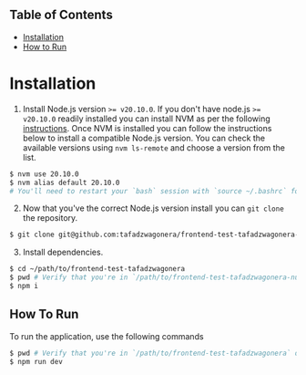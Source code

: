 ## Table of Contents
- [Installation](#installation)
- [How to Run](#how-to-run)

# Installation

1. Install Node.js version `>= v20.10.0`. If you don't have node.js `>= v20.10.0` readily installed you can install NVM as per the following [instructions](https://github.com/nvm-sh/nvm?tab=readme-ov-file#installing-and-updating). Once NVM is installed you can follow the instructions below to install a compatible Node.js version. You can check the available versions using `nvm ls-remote` and choose a version from the list.

```bash
$ nvm use 20.10.0
$ nvm alias default 20.10.0
# You'll need to restart your `bash` session with `source ~/.bashrc` for each window (tabs referencing the old session will need to closed) or by closing and starting a new Terminal application.
```

2. Now that you've the correct Node.js version install you can `git clone` the repository.

```bash
$ git clone git@github.com:tafadzwagonera/frontend-test-tafadzwagonera-nuxt.git
```

3. Install dependencies.

```bash
$ cd ~/path/to/frontend-test-tafadzwagonera 
$ pwd # Verify that you're in `/path/to/frontend-test-tafadzwagonera-nuxt` directory.
$ npm i
```

## How To Run

To run the application, use the following commands

```bash
$ pwd # Verify that you're in `/path/to/frontend-test-tafadzwagonera` directory otherwise `cd ~/path/to/frontend-test-tafadzwagonera`
$ npm run dev
```